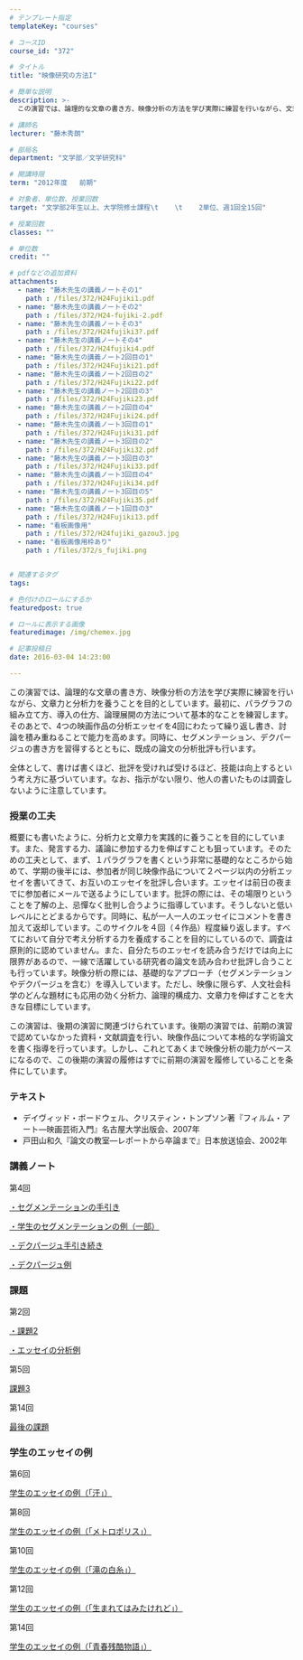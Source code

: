 ```yaml
---
# テンプレート指定
templateKey: "courses"

# コースID
course_id: "372"

# タイトル
title: "映像研究の方法I"

# 簡単な説明
description: >-
  この演習では、論理的な文章の書き方、映像分析の方法を学び実際に練習を行いながら、文章力と分析力を養うことを目的としています。最初に、パラグラフの組み立て方、導入の仕方、論理展開の方法について基本的なこ...

# 講師名
lecturer: "藤木秀朗"

# 部局名
department: "文学部／文学研究科"

# 開講時限
term: "2012年度	前期"

# 対象者、単位数、授業回数
target: "文学部2年生以上、大学院修士課程\t    \t    2単位、週1回全15回"

# 授業回数
classes: ""

# 単位数
credit: ""

# pdfなどの追加資料
attachments: 
  - name: "藤木先生の講義ノートその1" 
    path : /files/372/H24Fujiki1.pdf
  - name: "藤木先生の講義ノートその2" 
    path : /files/372/H24-fujiki-2.pdf
  - name: "藤木先生の講義ノートその3" 
    path : /files/372/H24fujiki3?.pdf
  - name: "藤木先生の講義ノートその4" 
    path : /files/372/H24fujiki4.pdf
  - name: "藤木先生の講義ノート2回目の1" 
    path : /files/372/H24Fujiki21.pdf
  - name: "藤木先生の講義ノート2回目の2" 
    path : /files/372/H24Fujiki22.pdf
  - name: "藤木先生の講義ノート2回目の3" 
    path : /files/372/H24Fujiki23.pdf
  - name: "藤木先生の講義ノート2回目の4" 
    path : /files/372/H24Fujiki24.pdf
  - name: "藤木先生の講義ノート3回目の1" 
    path : /files/372/H24Fujiki31.pdf
  - name: "藤木先生の講義ノート3回目の2" 
    path : /files/372/H24Fujiki32.pdf
  - name: "藤木先生の講義ノート3回目の3" 
    path : /files/372/H24Fujiki33.pdf
  - name: "藤木先生の講義ノート3回目の4" 
    path : /files/372/H24Fujiki34.pdf
  - name: "藤木先生の講義ノート3回目の5" 
    path : /files/372/H24Fujiki35.pdf
  - name: "藤木先生の講義ノート1回目の3" 
    path : /files/372/H24Fujiki13.pdf
  - name: "看板画像用" 
    path : /files/372/H24fujiki_gazou3.jpg
  - name: "看板画像用枠あり" 
    path : /files/372/s_fujiki.png


# 関連するタグ
tags:

# 色付けのロールにするか
featuredpost: true

# ロールに表示する画像
featuredimage: /img/chemex.jpg

# 記事投稿日
date: 2016-03-04 14:23:00

---
```

この演習では、論理的な文章の書き方、映像分析の方法を学び実際に練習を行いながら、文章力と分析力を養うことを目的としています。最初に、パラグラフの組み立て方、導入の仕方、論理展開の方法について基本的なことを練習します。そのあとで、4つの映画作品の分析エッセイを4回にわたって繰り返し書き、討論を積み重ねることで能力を高めます。同時に、セグメンテーション、デクパージュの書き方を習得するとともに、既成の論文の分析批評も行います。

全体として、書けば書くほど、批評を受ければ受けるほど、技能は向上するという考え方に基づいています。なお、指示がない限り、他人の書いたものは調査しないように注意しています。
### 授業の工夫

概要にも書いたように、分析力と文章力を実践的に養うことを目的にしています。また、発言する力、議論に参加する力を伸ばすことも狙っています。そのための工夫として、まず、１パラグラフを書くという非常に基礎的なところから始めて、学期の後半には、参加者が同じ映像作品について２ページ以内の分析エッセイを書いてきて、お互いのエッセイを批評し合います。エッセイは前日の夜までに参加者にメールで送るようにしています。批評の際には、その場限りということを了解の上、忌憚なく批判し合うように指導しています。そうしないと低いレベルにとどまるからです。同時に、私が一人一人のエッセイにコメントを書き加えて返却しています。このサイクルを４回（４作品）程度繰り返します。すべてにおいて自分で考え分析する力を養成することを目的にしているので、調査は原則的に認めていません。また、自分たちのエッセイを読み合うだけでは向上に限界があるので、一線で活躍している研究者の論文を読み合わせ批評し合うことも行っています。映像分析の際には、基礎的なアプローチ（セグメンテーションやデクパージュを含む）を導入しています。ただし、映像に限らず、人文社会科学のどんな題材にも応用の効く分析力、論理的構成力、文章力を伸ばすことを大きな目標にしています。

この演習は、後期の演習に関連づけられています。後期の演習では、前期の演習で認めていなかった資料・文献調査を行い、映像作品について本格的な学術論文を書く指導を行っています。しかし、これとてあくまで映像分析の能力がベースになるので、この後期の演習の履修はすでに前期の演習を履修していることを条件にしています。

### テキスト

  * デイヴィッド・ボードウェル、クリスティン・トンプソン著『フィルム・アート—映画芸術入門』名古屋大学出版会、2007年
  * 戸田山和久『論文の教室—レポートから卒論まで』日本放送協会、2002年

### 講義ノート

第4回


[・セグメンテーションの手引き](/files/372/H24Fujiki1.pdf) 


[・学生のセグメンテーションの例（一部）](/files/372/H24-fujiki-2.pdf) 


[・デクパージュ手引き続き](/files/372/H24Fujiki13.pdf) 


[・デクパージュ例](/files/372/H24fujiki4.pdf) 
### 課題

第2回


[・課題2](/files/372/H24Fujiki21.pdf) 


[・エッセイの分析例](/files/372/H24Fujiki22.pdf) 

第5回


[課題3](/files/372/H24Fujiki23.pdf) 

第14回


[最後の課題](/files/372/H24Fujiki24.pdf) 

### 学生のエッセイの例

第6回


[学生のエッセイの例（「汗」）](/files/372/H24Fujiki31.pdf) 

第8回


[学生のエッセイの例（「メトロポリス」）](/files/372/H24Fujiki32.pdf) 

第10回


[学生のエッセイの例（「滝の白糸」）](/files/372/H24Fujiki33.pdf) 

第12回


[学生のエッセイの例（「生まれてはみたけれど」）](/files/372/H24Fujiki34.pdf) 

第14回


[学生のエッセイの例（「青春残酷物語」）](/files/372/H24Fujiki35.pdf) 

